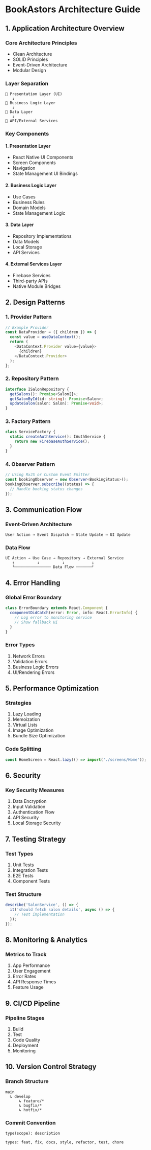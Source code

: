 # BookAstors Architecture Guide

## 1. Application Architecture Overview

### Core Architecture Principles
- Clean Architecture
- SOLID Principles
- Event-Driven Architecture
- Modular Design

### Layer Separation
```
📱 Presentation Layer (UI)
   ↓
💼 Business Logic Layer
   ↓
🔄 Data Layer
   ↓
📡 API/External Services
```

### Key Components

#### 1. Presentation Layer
- React Native UI Components
- Screen Components
- Navigation
- State Management UI Bindings

#### 2. Business Logic Layer
- Use Cases
- Business Rules
- Domain Models
- State Management Logic

#### 3. Data Layer
- Repository Implementations
- Data Models
- Local Storage
- API Services

#### 4. External Services Layer
- Firebase Services
- Third-party APIs
- Native Module Bridges

## 2. Design Patterns

### 1. Provider Pattern
```typescript
// Example Provider
const DataProvider = ({ children }) => {
  const value = useDataContext();
  return (
    <DataContext.Provider value={value}>
      {children}
    </DataContext.Provider>
  );
};
```

### 2. Repository Pattern
```typescript
interface ISalonRepository {
  getSalons(): Promise<Salon[]>;
  getSalonById(id: string): Promise<Salon>;
  updateSalon(salon: Salon): Promise<void>;
}
```

### 3. Factory Pattern
```typescript
class ServiceFactory {
  static createAuthService(): IAuthService {
    return new FirebaseAuthService();
  }
}
```

### 4. Observer Pattern
```typescript
// Using RxJS or Custom Event Emitter
const bookingObserver = new Observer<BookingStatus>();
bookingObserver.subscribe((status) => {
  // Handle booking status changes
});
```

## 3. Communication Flow

### Event-Driven Architecture
```
User Action → Event Dispatch → State Update → UI Update
```

### Data Flow
```
UI Action → Use Case → Repository → External Service
   ↑          ↓          ↓            ↓
   └──────────────── Data Flow ───────┘
```

## 4. Error Handling

### Global Error Boundary
```typescript
class ErrorBoundary extends React.Component {
  componentDidCatch(error: Error, info: React.ErrorInfo) {
    // Log error to monitoring service
    // Show fallback UI
  }
}
```

### Error Types
1. Network Errors
2. Validation Errors
3. Business Logic Errors
4. UI/Rendering Errors

## 5. Performance Optimization

### Strategies
1. Lazy Loading
2. Memoization
3. Virtual Lists
4. Image Optimization
5. Bundle Size Optimization

### Code Splitting
```typescript
const HomeScreen = React.lazy(() => import('./screens/Home'));
```

## 6. Security

### Key Security Measures
1. Data Encryption
2. Input Validation
3. Authentication Flow
4. API Security
5. Local Storage Security

## 7. Testing Strategy

### Test Types
1. Unit Tests
2. Integration Tests
3. E2E Tests
4. Component Tests

### Test Structure
```typescript
describe('SalonService', () => {
  it('should fetch salon details', async () => {
    // Test implementation
  });
});
```

## 8. Monitoring & Analytics

### Metrics to Track
1. App Performance
2. User Engagement
3. Error Rates
4. API Response Times
5. Feature Usage

## 9. CI/CD Pipeline

### Pipeline Stages
1. Build
2. Test
3. Code Quality
4. Deployment
5. Monitoring

## 10. Version Control Strategy

### Branch Structure
```
main
  ↳ develop
      ↳ feature/*
      ↳ bugfix/*
      ↳ hotfix/*
```

### Commit Convention
```
type(scope): description

types: feat, fix, docs, style, refactor, test, chore
```
